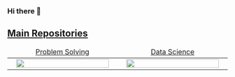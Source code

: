 ### Hi there 👋

<h2><a href="/README.md">Main Repositories</a></h2>

<table>
    <thead>
        <tr>
<td align="center" width="16.6%"><a href="https://github.com/MohamedAtta-AI/MohamedAtta-AI/">  Problem Solving  </a></td>
<td align="center" width="16.6%"><a href="https://github.com/MohamedAtta-AI/MohamedAtta-AI/"> Data Science </a></td>
        </tr>
    </thead>
    <tbody>
        <tr>
<td align="center"><a href="https://github.com/cs-MohamedAyman/Problem-Solving-Training/blob/master/README.md">
                   <img src="/repos-logos/problem-solving-training.png"       width="95%"></img></a></td>
<td align="center"><a href="https://github.com/cs-MohamedAyman/Data-Science-Case-Studies/blob/master/README.md">
                   <img src="/repos-logos/data-science-case-studies.png"      width="95%"></img></a></td>
</table>

<!--
**MohamedAtta-AI/MohamedAtta-AI** is a ✨ _special_ ✨ repository because its `README.md` (this file) appears on your GitHub profile.

Here are some ideas to get you started:

- 🔭 I’m currently working on ...
- 🌱 I’m currently learning ...
- 👯 I’m looking to collaborate on ...
- 🤔 I’m looking for help with ...
- 💬 Ask me about ...
- 📫 How to reach me: ...
- 😄 Pronouns: ...
- ⚡ Fun fact: ...
-->

